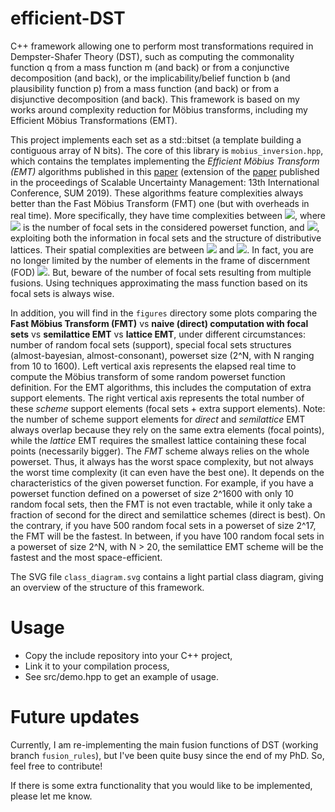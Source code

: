 # efficient-DST

C++ framework allowing one to perform most transformations required in Dempster-Shafer Theory (DST), such as computing the commonality function q from a mass function m (and back) or from a conjunctive decomposition (and back), or the implicability/belief function b (and plausibility function p) from a mass function (and back) or from a disjunctive decomposition (and back).
This framework is based on my works around complexity reduction for Möbius transforms, including my Efficient Möbius Transformations (EMT).

This project implements each set as a std::bitset (a template building a contiguous array of N bits). The core of this library is `mobius_inversion.hpp`, which contains the templates implementing the *Efficient Möbius Transform (EMT)* algorithms published in this [paper](https://arxiv.org/pdf/2107.07359.pdf) (extension of the [paper](https://link.springer.com/chapter/10.1007/978-3-030-35514-2_29) published in the proceedings of Scalable Uncertainty Management: 13th International Conference, SUM 2019).
These algorithms feature complexities always better than the Fast Möbius Transform (FMT) one (but with overheads in real time). More specifically, they have time complexities between <img src="https://latex.codecogs.com/gif.latex?O(F)" />, where <img src="https://latex.codecogs.com/gif.latex?F " /> is the number of focal sets in the considered powerset function,
and <img src="https://latex.codecogs.com/gif.latex?O(N.2^{N})" />, exploiting both the information in focal sets and the structure of distributive lattices.
Their spatial complexities are between <img src="https://latex.codecogs.com/gif.latex?O(F)" /> and <img src="https://latex.codecogs.com/gif.latex?O(2^{N})" />.
In fact, you are no longer limited by the number of elements in the frame of discernment (FOD) <img src="https://latex.codecogs.com/gif.latex?N" />. 
But, beware of the number of focal sets resulting from multiple fusions. Using techniques approximating the mass function based on its focal sets is always wise.

In addition, you will find in the `figures` directory some plots comparing the **Fast Möbius Transform (FMT)** vs **naive (direct) computation with focal sets** vs **semilattice EMT** vs **lattice EMT**, under different circumstances: number of random focal sets (support), special focal sets structures (almost-bayesian, almost-consonant), powerset size (2^N, with N ranging from 10 to 1600). Left vertical axis represents the elapsed real time to compute the Möbius transform of some random powerset function definition. For the EMT algorithms, this includes the computation of extra support elements. The right vertical axis represents the total number of these *scheme* support elements (focal sets + extra support elements). Note: the number of scheme support elements for *direct* and *semilattice* EMT always overlap because they rely on the same extra elements (focal points), while the *lattice* EMT requires the smallest lattice containing these focal points (necessarily bigger). The *FMT* scheme always relies on the whole powerset. Thus, it always has the worst space complexity, but not always the worst time complexity (it can even have the best one). It depends on the characteristics of the given powerset function. 
For example, if you have a powerset function defined on a powerset of size 2^1600 with only 10 random focal sets, then the FMT is not even tractable, while it only take a fraction of second for the direct and semilattice schemes (direct is best). On the contrary, if you have 500 random focal sets in a powerset of size 2^17, the FMT will be the fastest. In between, if you have 100 random focal sets in a powerset of size 2^N, with N > 20, the semilattice EMT scheme will be the fastest and the most space-efficient.

The SVG file `class_diagram.svg` contains a light partial class diagram, giving an overview of the structure of this framework.

# Usage

- Copy the include repository into your C++ project,
- Link it to your compilation process,
- See src/demo.hpp to get an example of usage.

# Future updates

Currently, I am re-implementing the main fusion functions of DST (working branch `fusion_rules`), but I've been quite busy since the end of my PhD. So, feel free to contribute!

If there is some extra functionality that you would like to be implemented, please let me know.